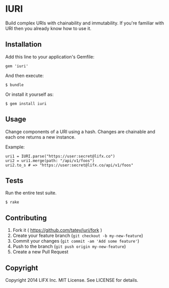 # IURI

Build complex URIs with chainability and immutability. If you're familiar
with URI then you already know how to use it.

## Installation

Add this line to your application's Gemfile:

    gem 'iuri'

And then execute:

    $ bundle

Or install it yourself as:

    $ gem install iuri

## Usage

Change components of a URI using a hash. Changes are chainable and each
one returns a new instance.

Example:

    uri1 = IURI.parse("https://user:secret@lifx.co")
    uri2 = uri1.merge(path: "/api/v1/foos")
    uri2.to_s # => "https://user:secret@lifx.co/api/v1/foos"

## Tests

Run the entire test suite.

    $ rake

## Contributing

1. Fork it ( https://github.com/tatey/iuri/fork )
2. Create your feature branch (`git checkout -b my-new-feature`)
3. Commit your changes (`git commit -am 'Add some feature'`)
4. Push to the branch (`git push origin my-new-feature`)
5. Create a new Pull Request

## Copyright

Copyright 2014 LIFX Inc. MIT License. See LICENSE for details.
